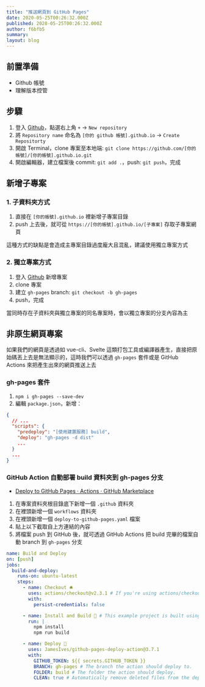 ```yaml
---
title: "推送網頁到 GitHub Pages"
date: 2020-05-25T00:26:32.000Z
published: 2020-05-25T00:26:32.000Z
author: f6bfb5
summary:
layout: blog
---
```


## 前置準備

- Github 帳號
- 理解版本控管

## 步驟

1. 登入 [Github](https://github.com/)，點選右上角 `+` -> `New repository`
2. 將 `Repository name` 命名為 `[你的 github 帳號].github.io` -> `Create Repositorty`
3. 開啟 Terminal，clone 專案至本地端: `git clone https://github.com/[你的帳號]/[你的帳號].github.io.git`
4. 開啟編輯器，建立檔案後 commit: `git add .`，push: `git push`，完成

## 新增子專案

### 1. 子資料夾方式

1. 直接在 `[你的帳號].github.io` 裡新增子專案目錄
2. push 上去後，就可從 `https://[你的帳號].github.io/[子專案]` 存取子專案網頁

這種方式的缺點是會造成主專案目錄過度龐大且混亂，建議使用獨立專案方式

### 2. 獨立專案方式

1. 登入 [Github](https://github.com/new) 新增專案
2. clone 專案
3. 建立 `gh-pages` branch: `git checkout -b gh-pages`
4. push，完成

當同時存在子資料夾與獨立專案的同名專案時，會以獨立專案的分支內容為主

## 非原生網頁專案

如果我們的網頁是透過如 vue-cli、Svelte 這類打包工具或編譯器產生，直接把原始碼丟上去是無法顯示的，這時我們可以透過 `gh-pages` 套件或是 GitHub Actions 來把產生出來的網頁推送上去

### gh-pages 套件

1. `npm i gh-pages --save-dev`
1. 編輯 `package.json`，新增：

```json
{
  // ...
  "scripts": {
    "predeploy": "[使用建置服務] build",
    "deploy": "gh-pages -d dist"
    ...
  }
  ...
}
```

### GitHub Action 自動部署 build 資料夾到 gh-pages 分支

- [Deploy to GitHub Pages · Actions · GitHub Marketplace](https://github.com/marketplace/actions/deploy-to-github-pages)

1. 在專案資料夾根目錄底下新增一個 `.github` 資料夾
2. 在裡頭新增一個 `workflows` 資料夾
3. 在裡頭新增一個 `deploy-to-github-pages.yaml` 檔案
4. 貼上以下截取自上方連結的內容
5. 將檔案 push 到 GitHub 後，就可透過 GitHub Actions 把 build 完畢的檔案自動 branch 到 `gh-pages` 分支

```yml
name: Build and Deploy
on: [push]
jobs:
  build-and-deploy:
    runs-on: ubuntu-latest
    steps:
      - name: Checkout 🛎️
        uses: actions/checkout@v2.3.1 # If you're using actions/checkout@v2 you must set persist-credentials to false in most cases for the deployment to work correctly.
        with:
          persist-credentials: false

      - name: Install and Build 🔧 # This example project is built using npm and outputs the result to the 'build' folder. Replace with the commands required to build your project, or remove this step entirely if your site is pre-built.
        run: |
          npm install
          npm run build

      - name: Deploy 🚀
        uses: JamesIves/github-pages-deploy-action@3.7.1
        with:
          GITHUB_TOKEN: ${{ secrets.GITHUB_TOKEN }}
          BRANCH: gh-pages # The branch the action should deploy to.
          FOLDER: build # The folder the action should deploy.
          CLEAN: true # Automatically remove deleted files from the deploy branch
```

